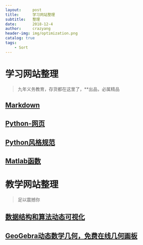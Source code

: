 ```yaml
---
layout:     post
title:      学习网站整理
subtitle:   整理
date:       2018-12-4
author:     crazyang
header-img: img/optimization.png
catalog: true
tags:
    - Sort
---
```


# 学习网站整理

>九年义务教育，存货都在这里了，**出品，必属精品

## [Markdown](http://itmyhome.com/markdown/index.html)

## [Python-网页](http://cn.python-requests.org/zh_CN/latest/)

## [Python风格规范](https://zh-google-styleguide.readthedocs.io/en/latest/google-python-styleguide/python_style_rules/)

## [Matlab函数](https://ww2.mathworks.cn/help/matlab/)

# 教学网站整理

>足以震撼你

## [数据结构和算法动态可视化](https://visualgo.net)

## [GeoGebra动态数学几何，免费在线几何画板](https://www.geogebra.org/geometry)
